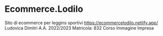# Ecommerce.Lodilo
Sito di ecommerce per leggins sportivi
https://ecommercelodilo.netlify.app/
Ludovica Dimitri
A.A. 2022/2023
Matricola: 832
Corso Immagine Impresa
